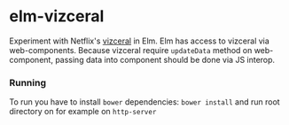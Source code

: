 # elm-vizceral

Experiment with Netflix's [vizceral](https://github.com/Netflix/vizceral) in Elm. Elm has access to vizceral via web-components. 
Because vizceral require `updateData` method on web-component, passing data into component should be done via JS interop.

### Running
To run you have to install `bower` dependencies: `bower install` and run root directory on for example on `http-server`

